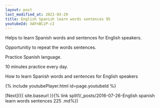 ```yaml
---
layout: post
last_modified_at: 2021-03-29
title: English Spanish learn words sentences 95 
youtubeId: XAFnBCiP-cI
---
```

 
 
Helps to learn Spanish words and sentences for English speakers.

Opportunitiy to repeat the words sentences. 

Practice Spanish language. 
 
10 minutes practice every day. 
 
How to learn Spanish words and sentences for English speakers 
 
{% include youtubePlayer.html id=page.youtubeId %}
 
 
[Next]({{ site.baseurl }}{% link  split1/_posts/2016-07-26-English spanish learn words sentences 225 .md%})
 
